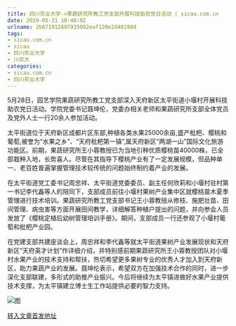 ```yaml
---
title: 四川农业大学->果蔬研究所教工党支部开展科技助农党日活动 | sicau.com.cn
date: 2019-05-31 10:40:02
urlname: 2b071912897935092eaf120e2d40190d
tags: 
- sicau.com.cn
- sicau
- 四川农业大学
- 川农大
categories:
- sicau.com.cn
- 四川农业大学
---
```



5月28日，园艺学院果蔬研究所教工党支部深入天府新区太平街道小堰村开展科技助农党日活动。学院党委书记聂坤伦，党委办相关老师和果蔬研究所支部全体党员及党外人士一行20余人参加活动。

太平街道位于天府新区成都片区东部,种植各类水果25000余亩,盛产枇杷、樱桃和葡萄,被誉为“水果之乡”、“天府枇杷第一镇”,属天府新区“两湖一山”国际文化旅游功能区。前期，果蔬研究所王小蓉教授已为当地引种优质樱桃苗40000株，已全部栽种入地，长势喜人。尽管在其指导下樱桃产业有了一定发展规模，但品种单一、老百姓普遍掌握管理技术较传统的问题始终制约着产业的发展。

在太平街道党工委书记周忠祥、太平街道党委委员、副主任何欣莉和小堰村驻村第一书记李代鑫等人的陪同下，支部成员前往小堰村果树产业集中区就樱桃苗木夏季管理进行技术培训。果蔬研究所教工党支部书记王小蓉教授从修枝、施肥壮苗、田间管理、病虫害等方面开展田间教学，详细解答种植户提出的问题，并向参会人员发放了《樱桃定植后幼树管理培训手册》。期间，支部成员一行还参观了小堰村葡萄和枇杷产业园。

在党建支部共建座谈会上，周忠祥和李代鑫等就太平街道果树产业发展现状和天府新区“天府英才计划”作详细介绍，并特别感前期果蔬研究所王小蓉教授团队对小堰村水果产业的技术支持和帮扶，热切希望更多果树专业的优秀人才加入到天府新区，助力果蔬产业的发展。聂坤伦表示，希望双方在加强技术合作的同时，进一步深化支部联建，多形式的助推产业振兴。今后将继续为太平镇进做好水果产业提供技术支撑，为太平镇建立博士生工作站提供必要的智力支持。



![图](https://news.sicau.edu.cn/__local/2/0A/2C/0EB99C0FCA6FC31B177C350EB55_4B204714_2CB72.jpg)

[转入文章首发地址](https://news.sicau.edu.cn/info/1078/51830.htm)